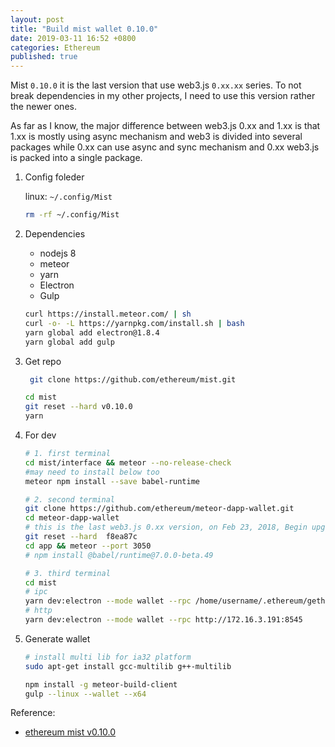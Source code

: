 ```yaml
---
layout: post
title: "Build mist wallet 0.10.0"
date: 2019-03-11 16:52 +0800
categories: Ethereum
published: true
---
```


Mist `0.10.0` it is the last version that use web3.js `0.xx.xx` series. To not break dependencies in my other projects, I need to use this version rather the newer ones.

As far as I know, the major difference between web3.js 0.xx and 1.xx is that 1.xx is mostly using async mechanism and web3 is divided into several packages while 0.xx can use async and sync mechanism and 0.xx web3.js is packed into a single package.

1. Config foleder

   linux: `~/.config/Mist`

   ```sh
   rm -rf ~/.config/Mist
   ```

2. Dependencies

   - nodejs 8
   - meteor
   - yarn
   - Electron
   - Gulp

   ```sh
   curl https://install.meteor.com/ | sh
   curl -o- -L https://yarnpkg.com/install.sh | bash
   yarn global add electron@1.8.4
   yarn global add gulp
   ```

3. Get repo

   ```sh
    git clone https://github.com/ethereum/mist.git

   cd mist
   git reset --hard v0.10.0
   yarn
   ```

4. For dev

   ```sh
   # 1. first terminal
   cd mist/interface && meteor --no-release-check
   #may need to install below too
   meteor npm install --save babel-runtime

   # 2. second terminal
   git clone https://github.com/ethereum/meteor-dapp-wallet.git
   cd meteor-dapp-wallet
   # this is the last web3.js 0.xx version, on Feb 23, 2018, Begin upgrading to web3.js 1.0.0
   git reset --hard  f8ea87c
   cd app && meteor --port 3050
   # npm install @babel/runtime@7.0.0-beta.49

   # 3. third terminal
   cd mist
   # ipc
   yarn dev:electron --mode wallet --rpc /home/username/.ethereum/geth.ipc
   # http
   yarn dev:electron --mode wallet --rpc http://172.16.3.191:8545
   ```

5. Generate wallet

   ```sh
   # install multi lib for ia32 platform
   sudo apt-get install gcc-multilib g++-multilib

   npm install -g meteor-build-client
   gulp --linux --wallet --x64
   ```

Reference:

- [ethereum mist v0.10.0](https://github.com/ethereum/mist/tree/v0.10.0)

